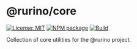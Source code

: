 # @rurino/core

[![License: MIT](https://img.shields.io/badge/License-MIT-yellow.svg)](https://opensource.org/licenses/MIT)
[![NPM package](https://img.shields.io/npm/v/%40rurino%2Fcore)](https://www.npmjs.com/package/@rurino/core)
[![Build](https://github.com/rurimegu/core/actions/workflows/build.yaml/badge.svg)](https://github.com/rurimegu/core/actions/workflows/build.yaml)

Collection of core utilities for the @rurino project.
